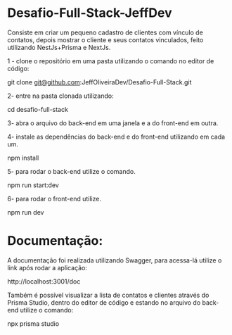 # Desafio-Full-Stack-JeffDev

Consiste em criar um pequeno cadastro de clientes com vínculo de contatos, depois mostrar o cliente e seus contatos vinculados, feito utilizando NestJs+Prisma e NextJs.

1 - clone o repositório em uma pasta utilizando o comando no editor de código:

git clone git@github.com:JeffOliveiraDev/Desafio-Full-Stack.git

2- entre na pasta clonada utilizando:

cd desafio-full-stack

3- abra o arquivo do back-end em uma janela e a do front-end em outra.

4- instale as dependências do back-end e do front-end utilizando em cada um.

npm install

5- para rodar o back-end utilize o comando.

npm run start:dev

6- para rodar o front-end utilize.

npm run dev

# Documentação:

A documentação foi realizada utilizando Swagger, para acessa-lá utilize o link após rodar a aplicação:

http://localhost:3001/doc

Também é possível visualizar a lista de contatos e clientes através do Prisma Studio, dentro do editor de código e estando no arquivo do back-end utilize o comando:

npx prisma studio
